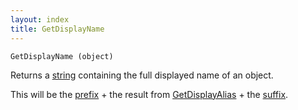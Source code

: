 ```yaml
---
layout: index
title: GetDisplayName
---
```


    GetDisplayName (object)

Returns a [string](../../types/string.html) containing the full displayed name of an object.

This will be the [prefix](../../attributes/prefix.html) + the result from [GetDisplayAlias](getdisplayalias.html) + the [suffix](../../attributes/suffix.html).
